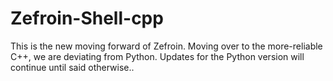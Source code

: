# Zefroin-Shell-cpp
This is the new moving forward of Zefroin. Moving over to the more-reliable C++, we are deviating from Python. Updates for the Python version will continue until said otherwise..
